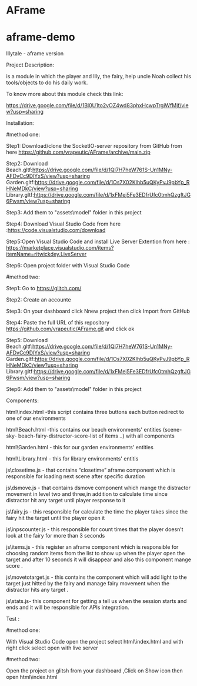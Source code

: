 
# AFrame


# aframe-demo
 Illytale  - aframe version

Project Description:

is a module in which the player and Illy, the fairy, help uncle Noah collect his tools/objects to do his daily work.

To know more about this module check this link:

https://drive.google.com/file/d/1Bl0U1to2vOZ4wd83phxHcwpTrgiWfMjf/view?usp=sharing
 
 Installation:

 #method one:
 
 Step1: Download/clone the SocketIO-server repository from GitHub from  here https://github.com/vrapeutic/AFrame/archive/main.zip
 
 Step2: Download 
 Beach.gltf:https://drive.google.com/file/d/1QI7H7heW761S-Un1MNy-AFDvCc9DlYxS/view?usp=sharing
 Garden.gltf:https://drive.google.com/file/d/1Os7X02KIhb5uQKyPvJ9pbYp_RHNeMDkC/view?usp=sharing
 Library.gltf:https://drive.google.com/file/d/1xFMej5Fe3EDfrUfc0tmhQzgftJG6Pwsm/view?usp=sharing
 
Step3: Add them to "assets\model" folder in this project 

Step4: Download Visual Studio Code from here :https://code.visualstudio.com/download
 
Step5:Open  Visual Studio Code and install Live Server Extention from here : https://marketplace.visualstudio.com/items?itemName=ritwickdey.LiveServer

Step6: Open project folder with Visual Studio Code

#method two:

Step1: Go to https://glitch.com/

Step2: Create an accounte 

Step3: On your dashboard click Nnew project then click Import from GitHub

Step4: Paste the full URL of this repository https://github.com/vrapeutic/AFrame.git and click ok

Step5: Download 
 Beach.gltf:https://drive.google.com/file/d/1QI7H7heW761S-Un1MNy-AFDvCc9DlYxS/view?usp=sharing
 Garden.gltf:https://drive.google.com/file/d/1Os7X02KIhb5uQKyPvJ9pbYp_RHNeMDkC/view?usp=sharing
 Library.gltf:https://drive.google.com/file/d/1xFMej5Fe3EDfrUfc0tmhQzgftJG6Pwsm/view?usp=sharing

Step6: Add them to "assets\model" folder in this project
 
 Components:

 html\index.html -this script contains three buttons each button redirect to one of our environments
 
 html\Beach.html -this contains  our beach environments' entities (scene-sky- beach-fairy-distructor-score-list of items ..) with all components
 
 html\Garden.html - this for our garden environments' entities
 
 html\Library.html - this for library environments' entitis
 
 js\closetime.js - that contains “closetime” aframe component which is responsible for loading next scene after specific duration
 
 js\dsmove.js - that contains dsmove component which mange the distractor movement in level two and three,in addition to calculate time since distractor hit any target until       player response to it
 
 js\fairy.js - this responsible for calculate the time the player takes since the fairy hit the target until the player open it 
 
 js\inpscounter.js - this responsible for count times that the player doesn’t look at the fairy for more than 3 seconds
 
 js\items.js - this register an aframe component which is responsible for choosing random items from the list to show up when the player open the target and after 10 seconds it    will disappear and also this component mange score .
 
 js\movetotarget.js - this contains the component which will add light to the target just hitted by the fairy and manage fairy movement when the distractor hits any target .
 
 js\stats.js- this component for getting a tell us when the session starts and ends and it will be responsible for APIs integration.
 
Test :

#method one:

 With Visual Studio Code open the project select html\index.html and with right click select open with live server
 
#method two:

  Open the project on glitsh from your dashboard ,Click on Show icon  then open html\index.html


